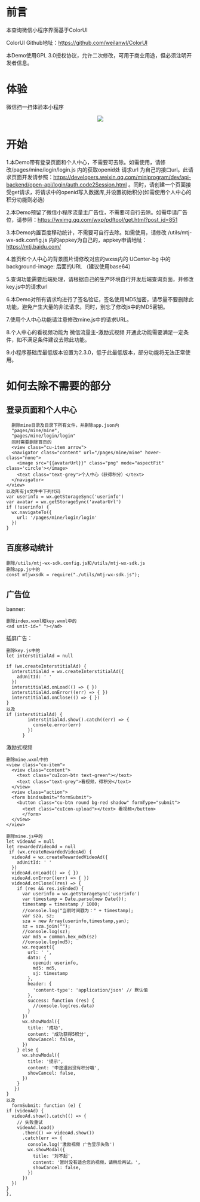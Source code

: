 # 前言

本查询微信小程序界面基于ColorUI<p>
ColorUI Github地址：https://github.com/weilanwl/ColorUI<p>
本Demo使用GPL 3.0授权协议，允许二次修改，可用于商业用途，但必须注明开发者信息。
  
# 体验

微信扫一扫体验本小程序
<p align="center"><img src="https://wx.danns.top/QRCode_Github.jpg"></p>			

# 开始

  1.本Demo带有登录页面和个人中心，不需要可去除。如需使用，请修改/pages/mine/login/login.js 内的获取openid处 请求url 为自己的接口url。此请求页面开发请参照：https://developers.weixin.qq.com/miniprogram/dev/api-backend/open-api/login/auth.code2Session.html 。同时，请创建一个页面接受get请求，将请求中的openid写入数据库,并设置初始积分(如需使用个人中心的积分功能则必选)<p>
  2.本Demo预留了微信小程序流量主广告位，不需要可自行去除。如需申请广告位，请参照：https://wximg.qq.com/wxp/pdftool/get.html?post_id=851<p>
  3.本Demo内置百度移动统计，不需要可自行去除。如需使用，请修改 /utils/mtj-wx-sdk.config.js 内的appkey为自己的，appkey申请地址：https://mtj.baidu.com/<p>
  4.首页和个人中心的背景图片请修改对应的wxss内的 UCenter-bg 中的 background-image: 后面的URL （建议使用base64）<p>
  5.查询功能需要后端处理，请根据自己的生产环境自行开发后端查询页面，并修改key.js中的请求url<p>
  6.本Demo对所有请求均进行了签名验证，签名使用MD5加密，请尽量不要删除此功能，避免产生大量的非法请求。同时，别忘了修改js中的MD5密钥。<p>
  7.使用个人中心功能请注意修改mine.js中的请求URL。<p>
  8.个人中心的看视频功能为 微信流量主-激励式视频 开通此功能需要满足一定条件，如不满足条件建议去除此功能。<p>
  9.小程序基础库最低版本设置为2.3.0，低于此最低版本，部分功能将无法正常使用。
  
# 如何去除不需要的部分

## 登录页面和个人中心
    
      删除mine目录及目录下所有文件，并删除app.json内
      "pages/mine/mine",
      "pages/mine/login/login"
      同时需要删除首页的
      <view class="cu-item arrow">
      <navigator class="content" url="/pages/mine/mine" hover-class="none">
        <image src="{{avatarUrl}}" class="png" mode="aspectFit" class='circle'></image>
        <text class="text-grey">个人中心（获得积分）</text>
      </navigator>
    </view>
    以及所有js文件中下列代码
    var userinfo = wx.getStorageSync('userinfo')
    var avatar = wx.getStorageSync('avatarUrl')
    if (!userinfo) {
      wx.navigateTo({
        url: '/pages/mine/login/login'
      })
    }
    
## 百度移动统计

    删除/utils/mtj-wx-sdk.config.js和/utils/mtj-wx-sdk.js
    删除app.js中的 
    const mtjwxsdk = require("./utils/mtj-wx-sdk.js");
    
## 广告位
banner:

    删除index.wxml和key.wxml中的
    <ad unit-id=" "></ad>
    
插屏广告：
    
    删除key.js中的
    let interstitialAd = null
    
    if (wx.createInterstitialAd) {
      interstitialAd = wx.createInterstitialAd({
        adUnitId: ' '
      })
      interstitialAd.onLoad(() => { })
      interstitialAd.onError((err) => { })
      interstitialAd.onClose(() => { })
    }
    以及
    if (interstitialAd) {
            interstitialAd.show().catch((err) => {
              console.error(err)
            })
          }
激励式视频
    
    删除mine.wxml中的
    <view class="cu-item">
      <view class="content">
        <text class="cuIcon-btn text-green"></text>
        <text class="text-grey">看视频，得积分</text>
      </view>
      <view class="action">
      <form bindsubmit="formSubmit">
        <button class="cu-btn round bg-red shadow" formType="submit">
          <text class="cuIcon-upload"></text> 看视频</button>
          </form>
      </view>
    </view>
    
    删除mine.js中的
    let videoAd = null
    let rewardedVideoAd = null
     if (wx.createRewardedVideoAd) {
      videoAd = wx.createRewardedVideoAd({
        adUnitId: ' '
      })
      videoAd.onLoad(() => { })
      videoAd.onError((err) => { })
      videoAd.onClose((res) => {
        if (res && res.isEnded) {
          var userinfo = wx.getStorageSync('userinfo')
          var timestamp = Date.parse(new Date());
          timestamp = timestamp / 1000;
          //console.log("当前时间戳为：" + timestamp); 
          var sza, sz;
          sza = new Array(userinfo,timestamp,yan);
          sz = sza.join("");
          //console.log(sz);
          var md5 = common.hex_md5(sz)
          //console.log(md5);
          wx.request({
            url: ' ',
            data: {
              openid: userinfo,
              md5: md5,
              sj: timestamp
            },
            header: {
              'content-type': 'application/json' // 默认值
            },
            success: function (res) {
              //console.log(res.data)
            }
          })
          wx.showModal({
            title: '成功',
            content: '成功获得5积分',
            showCancel: false,
          })
        } else {
          wx.showModal({
            title: '提示',
            content: '中途退出没有积分哦',
            showCancel: false,
          })
        }
       })
    }
    以及
      formSubmit: function (e) {
    if (videoAd) {
      videoAd.show().catch(() => {
        // 失败重试
        videoAd.load()
          .then(() => videoAd.show())
          .catch(err => {
            console.log('激励视频 广告显示失败')
            wx.showModal({
              title: '对不起',
              content: '暂时没有适合您的视频，请稍后再试。',
              showCancel: false,
            })
          })
      })
    } 
    },



